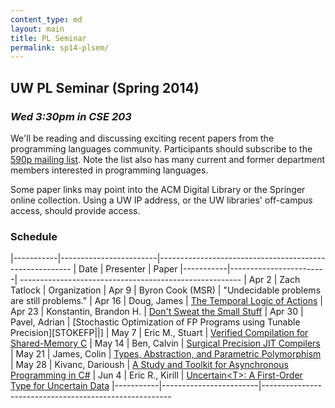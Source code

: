 ```yaml
---
content_type: md
layout: main
title: PL Seminar
permalink: sp14-plsem/
---
```


## UW PL Seminar (Spring 2014)

### *Wed 3:30pm in CSE 203*

We'll be reading and discussing exciting recent papers from the
programming languages community.  Participants should subscribe to the
[590p mailing list](https://mailman.cs.washington.edu/mailman/listinfo/cse590p). Note
the list also has many current and former department members
interested in programming languages.

Some paper links may point into the ACM Digital Library or the
Springer online collection. Using a UW IP address, or the UW
libraries' off-campus access, should provide access.

### Schedule

[TLA]:        http://research.microsoft.com/pubs/64074/lamport-actions.pdf
[VERISHARED]: http://www.cs.princeton.edu/~jsseven/papers/sepcomp/paper.pdf
[STOKEFP]:    http://cs.stanford.edu/people/eschkufz/research/pldi52-schkufza.pdf
[SMALLSTUFF]: http://www.nicta.com.au/pub?doc=7629&filename=nicta_publication_7629.pdf
[SURGJIT]:    http://lampwww.epfl.ch/~rompf/lancet_130329.pdf
[ASYNCCS]:    https://ideals.illinois.edu/bitstream/handle/2142/45837/okur-2014-icse.pdf
[PARAM]:      http://www.cse.chalmers.se/edu/year/2010/course/DAT140_Types/Reynolds_typesabpara.pdf
[UNCERTAIN]:  http://research.microsoft.com/pubs/208236/asplos077-bornholtA.pdf

|-----------|------------------------|--------------------------------------------------------
| Date      | Presenter              | Paper
|-----------|------------------------| -------------------------------------------------------
| Apr  2    | Zach Tatlock           | Organization
| Apr  9    | Byron Cook (MSR)       |  "Undecidable problems are still problems."
| Apr 16    | Doug, James            | [The Temporal Logic of Actions][TLA]
| Apr 23    | Konstantin, Brandon H. | [Don't Sweat the Small Stuff][SMALLSTUFF]
| Apr 30    | Pavel, Adrian          | [Stochastic Optimization of FP Programs using Tunable Precision][STOKEFP||]
| May  7    | Eric M., Stuart        | [Verified Compilation for Shared-Memory C][VERISHARED]
| May 14    | Ben, Calvin            | [Surgical Precision JIT Compilers][SURGJIT]
| May 21    | James, Colin           | [Types, Abstraction, and Parametric Polymorphism][PARAM]
| May 28    | Kivanc, Darioush       | [A Study and Toolkit for Asynchronous Programming in C#][ASYNCCS]
| Jun  4    | Eric R., Kirill        | [Uncertain&lt;T&gt;: A First-Order Type for Uncertain Data][UNCERTAIN]
|-----------|------------------------|-------------------------------------------------------



